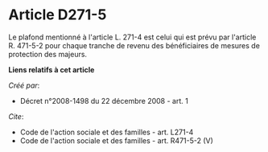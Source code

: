 # Article D271-5

Le plafond mentionné à l'article L. 271-4 est celui qui est prévu par l'article R. 471-5-2 pour chaque tranche de revenu des
bénéficiaires de mesures de protection des majeurs.

**Liens relatifs à cet article**

_Créé par_:

  - Décret n°2008-1498 du 22 décembre 2008 - art. 1

_Cite_:

  - Code de l'action sociale et des familles - art. L271-4
  - Code de l'action sociale et des familles - art. R471-5-2 (V)
